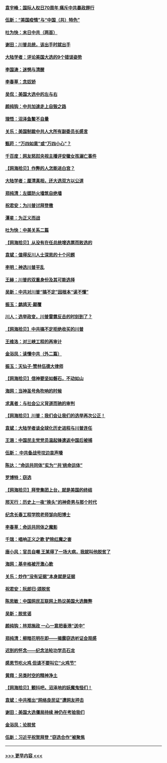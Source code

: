 #### [袁宇峰：国际人权日70周年 痛斥中共暴政罪行](../pages/nsc993/n12611965.md?t=12111402) 
#### [伍新：“美国疫情”与“中国（共）特色”](../pages/nsc993/n12611463.md?t=12111402) 
#### [吐为快：末日中共（两首）](../pages/nsc993/n12611461.md?t=12111402) 
#### [谢田：川普总统，该出手时就出手](../pages/nsc993/n12610905.md?t=12111402) 
#### [大陆学者：评论美国大选的9个错误姿势](../pages/nsc993/n12609586.md?t=12111402) 
#### [李国涛：迷惘与清醒](../pages/nsc993/n12607532.md?t=12111402) 
#### [李春草：念奴娇](../pages/nsc993/n12607083.md?t=12111402) 
#### [吴侃：美国大选中的左与右](../pages/nsc993/n12607054.md?t=12111402) 
#### [颜纯钩：中共加速走上自毁之路](../pages/nsc993/n12606473.md?t=12111402) 
#### [理悟：沼泽鱼鳖不自量](../pages/nsc993/n12606454.md?t=12111402) 
#### [关乐：美国制裁中共人大所有副委员长感言](../pages/nsc993/n12606442.md?t=12111402) 
#### [甄莳：“万四如意”或“万四小心”？](../pages/nsc993/n12606091.md?t=12111402) 
#### [千百度：网友怒怼央视主播评安徽女孩溺亡事件](../pages/nsc993/n12605370.md?t=12111402) 
#### [【网海拾贝】作弊的人怎能进白宫？](../pages/nsc993/n12603546.md?t=12111402) 
#### [大陆学者：厘清真相，还大选双方以公道](../pages/nsc993/n12603475.md?t=12111402) 
#### [郑纯清：左媒防火墙筑自绝墙](../pages/nsc993/n12602226.md?t=12111402) 
#### [祝君安：为川普讨拜登檄](../pages/nsc993/n12602199.md?t=12111402) 
#### [潭星：为正义而战](../pages/nsc993/n12600926.md?t=12111402) 
#### [吐为快：中美关系二篇](../pages/nsc993/n12600908.md?t=12111402) 
#### [【网海拾贝】从没有在任总统增选票而败选的](../pages/nsc993/n12600435.md?t=12111402) 
#### [袁斌：值得反川人士深思的十个问题](../pages/nsc993/n12600332.md?t=12111402) 
#### [李明：神选川普平乱](../pages/nsc993/n12599751.md?t=12111402) 
#### [王赫：川普的双重身份及其可能选择](../pages/nsc993/n12599723.md?t=12111402) 
#### [吴新：中共对川普“搞不定”因根本“读不懂”](../pages/nsc993/n12599502.md?t=12111402) 
#### [振玉：鹧鸪天‧颠覆](../pages/nsc993/n12599494.md?t=12111402) 
#### [川人：选举政变，川普雷霆反击的时刻到了？](../pages/nsc993/n12599291.md?t=12111402) 
#### [【网海拾贝】中共搞不定拒绝收买的川普](../pages/nsc993/n12598955.md?t=12111402) 
#### [王维洛：对三峡工程的再审计](../pages/nsc993/n12598436.md?t=12111402) 
#### [金浴凤：读懂中共（外二篇）](../pages/nsc993/n12597943.md?t=12111402) 
#### [振玉：天仙子‧赞林伍德大律师](../pages/nsc993/n12597929.md?t=12111402) 
#### [【网海拾贝】信神要坚如磐石，不动如山](../pages/nsc993/n12597901.md?t=12111402) 
#### [海网：当神圣号角吹响的时候](../pages/nsc993/n12595891.md?t=12111402) 
#### [求真者：与社会公义背道而驰的审判](../pages/nsc993/n12595868.md?t=12111402) 
#### [【网海拾贝】川普：我们会让我们的选举再次公正！](../pages/nsc993/n12594930.md?t=12111402) 
#### [袁斌：大陆学者谈全球化历史进程与川普连任](../pages/nsc993/n12594690.md?t=12111402) 
#### [王涵：中国民主党党员温起锋遣返中国后被捕](../pages/nsc993/n12594540.md?t=12111402) 
#### [伍新： 中共备战号坟边哀声嚎](../pages/nsc993/n12593086.md?t=12111402) 
#### [陈达：“命运共同体”实为“‘共’统命运体”](../pages/nsc993/n12590865.md?t=12111402) 
#### [罗博特：窃选](../pages/nsc993/n12590619.md?t=12111402) 
#### [【网海拾贝】拜登集团上台，就是美国的终结](../pages/nsc993/n12589725.md?t=12111402) 
#### [邢天行：历史上一夜“换头”的神奇男与那个时代](../pages/nsc993/n12589424.md?t=12111402) 
#### [纪念长春工程学院老师邹向阳博士](../pages/nsc993/n12585390.md?t=12111402) 
#### [李春草：命运共同体之魔影](../pages/nsc993/n12585026.md?t=12111402) 
#### [千瑞：唱响正义之歌 铲除红魔之害](../pages/nsc993/n12585002.md?t=12111402) 
#### [唐小风：官员自嘲 王某得了一场大病，我就叫他脱贫了](../pages/nsc993/n12584981.md?t=12111402) 
#### [海网：基辛格被开激心歌](../pages/nsc993/n12584946.md?t=12111402) 
#### [关乐：炒作“没有证据”本身就是证据](../pages/nsc993/n12583146.md?t=12111402) 
#### [祝君安：阮郎归‧颂脱贫](../pages/nsc993/n12583119.md?t=12111402) 
#### [陈思敏：中国网民互联网上热议美国大选舞弊](../pages/nsc993/n12582845.md?t=12111402) 
#### [吴新：脱贫谣](../pages/nsc993/n12580839.md?t=12111402) 
#### [颜纯钩：林郑施政 一心一意把香港“送中”](../pages/nsc993/n12580805.md?t=12111402) 
#### [郑纯清：柳暗花明在即——揭露窃选听证会观感](../pages/nsc993/n12580795.md?t=12111402) 
#### [迟到的怀念——纪念法轮功学员石龙](../pages/nsc993/n12580245.md?t=12111402) 
#### [感恩节吃火鸡  但请不要叫它“火鸡节”](../pages/nsc993/n12580252.md?t=12111402) 
#### [黄翔：另类时空的精神净土](../pages/nsc993/n12578638.md?t=12111402) 
#### [【网海拾贝】颤抖吧，沼泽地的妖魔鬼怪们！](../pages/nsc993/n12578552.md?t=12111402) 
#### [袁斌：中共推出“网络良民证”遭网友抨击](../pages/nsc993/n12578511.md?t=12111402) 
#### [谢田：美国大选僵局持续 神仍在考验我们](../pages/nsc993/n12577432.md?t=12111402) 
#### [金浴凤：论脱贫](../pages/nsc993/n12576386.md?t=12111402) 
#### [伍新：习近平祝贺拜登 “窃选合作”被聚焦](../pages/nsc993/n12576358.md?t=12111402) 

----
#### [ >>> 更早内容 <<< ](../indexes/nsc993-earlier.md)
